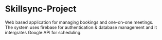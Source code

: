 # Skillsync-Project
Web based application for managing bookings and one-on-one meetings. The system uses firebase for authentication  &amp; database management and it intergrates Google API for scheduling.
